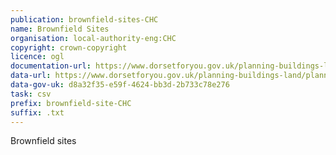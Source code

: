 ```yaml
---
publication: brownfield-sites-CHC
name: Brownfield Sites
organisation: local-authority-eng:CHC
copyright: crown-copyright
licence: ogl
documentation-url: https://www.dorsetforyou.gov.uk/planning-buildings-land/planning-policy/east-dorset-planning-policy/local-development-framework/christchurch-and-east-dorset-brownfield-land-registers.aspx
data-url: https://www.dorsetforyou.gov.uk/planning-buildings-land/planning-policy/east-dorset-planning-policy/local-development-framework/pdfs/brownfield-land-registers/christchurch-brownfield-register-2017.12.19-rev1-excel.csv
data-gov-uk: d8a32f35-e59f-4624-bb3d-2b733c78e276
task: csv
prefix: brownfield-site-CHC
suffix: .txt
---
```


Brownfield sites

